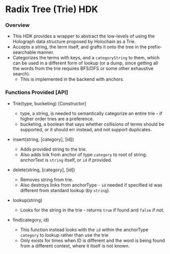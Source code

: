 # Radix Tree (Trie) HDK

### Overview

 - This HDK provides a wrapper to abstract the low-levels of using the Holograph data structure proposed by Holochain as a Trie. 
 - Accepts a string, the term itself, and grafts it onto the tree in the prefix-searchable manner. 
 - Categorizes the terms with keys, and a `categoryString` to them, which can be used in a different form of lookup (or a dump, since getting all the words from the trie requires BFS/DFS or some other exhaustive search).
     - This is implemented in the backend with anchors.

### Functions Provided [API]

 - Trie(type, bucketing) [Constructor]
     - type, a string, is needed to semantically categorize an entire trie - if higher order tries are a preference.
     - bucketing, a boolean that says whether collisions of terms should be supported, or it should err instead, and not support duplicates.

 - insert(string, [category], [id])
     - Adds provided string to the trie. 
     - Also adds link from anchor of type `category` to root of string. anchorText is `string` itself, or `id` if provided.

 - delete(string, [category], [id])
     - Removes string from trie.
     - Also destroys links from anchorType - `id` needed if specified id was different from standard lookup (by `string`).

 - lookup(string)
     - Looks for the string in the trie - returns `true` if found and `false` if not.

 - find(category, id)
     - This function instead looks with the `id` within the anchorType `category` to lookup rather than use the trie 
     - Only exists for times when ID is different and the word is being found from a different context, where it itself is not known.